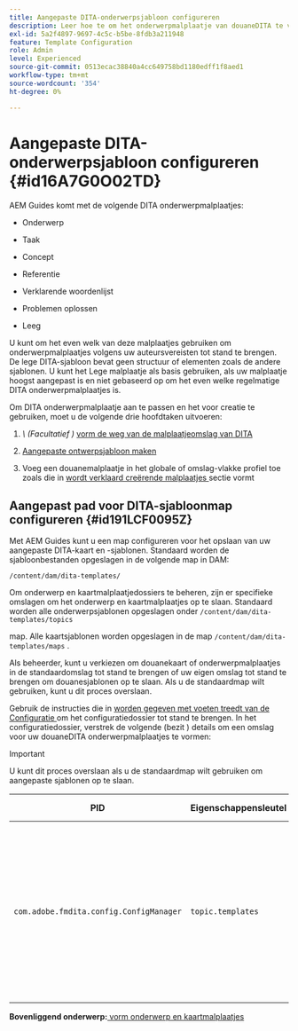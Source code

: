 ```yaml
---
title: Aangepaste DITA-onderwerpsjabloon configureren
description: Leer hoe te om het onderwerpmalplaatje van douaneDITA te vormen
exl-id: 5a2f4897-9697-4c5c-b5be-8fdb3a211948
feature: Template Configuration
role: Admin
level: Experienced
source-git-commit: 0513ecac38840a4cc649758bd1180edff1f8aed1
workflow-type: tm+mt
source-wordcount: '354'
ht-degree: 0%

---
```


# Aangepaste DITA-onderwerpsjabloon configureren {#id16A7G0O02TD}

AEM Guides komt met de volgende DITA onderwerpmalplaatjes:

- Onderwerp

- Taak

- Concept

- Referentie

- Verklarende woordenlijst

- Problemen oplossen

- Leeg


U kunt om het even welk van deze malplaatjes gebruiken om onderwerpmalplaatjes volgens uw auteursvereisten tot stand te brengen. De lege DITA-sjabloon bevat geen structuur of elementen zoals de andere sjablonen. U kunt het Lege malplaatje als basis gebruiken, als uw malplaatje hoogst aangepast is en niet gebaseerd op om het even welke regelmatige DITA onderwerpmalplaatjes is.

Om DITA onderwerpmalplaatje aan te passen en het voor creatie te gebruiken, moet u de volgende drie hoofdtaken uitvoeren:

1. *\ (Facultatief \)* [ vorm de weg van de malplaatjeomslag van DITA ](#id191LCF0095Z)

1. [Aangepaste ontwerpsjabloon maken](conf-folder-level.md#id1917D0EG0HJ)

1. Voeg een douanemalplaatje in het globale of omslag-vlakke profiel toe zoals die in [ wordt verklaard creërende malplaatjes ](conf-folder-level.md#id1889D0IL0Y4) sectie vormt


## Aangepast pad voor DITA-sjabloonmap configureren {#id191LCF0095Z}

Met AEM Guides kunt u een map configureren voor het opslaan van uw aangepaste DITA-kaart en -sjablonen. Standaard worden de sjabloonbestanden opgeslagen in de volgende map in DAM:

`/content/dam/dita-templates/`

Om onderwerp en kaartmalplaatjedossiers te beheren, zijn er specifieke omslagen om het onderwerp en kaartmalplaatjes op te slaan. Standaard worden alle onderwerpsjablonen opgeslagen onder `/content/dam/dita-templates/topics`

map. Alle kaartsjablonen worden opgeslagen in de map `/content/dam/dita-templates/maps` .

Als beheerder, kunt u verkiezen om douanekaart of onderwerpmalplaatjes in de standaardomslag tot stand te brengen of uw eigen omslag tot stand te brengen om douanesjablonen op te slaan. Als u de standaardmap wilt gebruiken, kunt u dit proces overslaan.

Gebruik de instructies die in [ worden gegeven met voeten treedt van de Configuratie ](download-install-additional-config-override.md#) om het configuratiedossier tot stand te brengen. In het configuratiedossier, verstrek de volgende \(bezit \) details om een omslag voor uw douaneDITA onderwerpmalplaatjes te vormen:

>[!IMPORTANT]
>
> U kunt dit proces overslaan als u de standaardmap wilt gebruiken om aangepaste sjablonen op te slaan.

| PID | Eigenschappensleutel | Waarde van eigenschap |
|---|------------|--------------|
| `com.adobe.fmdita.config.ConfigManager` | `topic.templates` | Geef een locatie op voor de opslag van aangepaste sjablonen.<br> Als de gespecificeerde plaats in DAM bestaat, dan worden alle standaardkaart en onderwerpmalplaatjes gekopieerd in die omslag. Als de plaats niet bestaat, dan wordt de omslag gecreeerd met alle standaardkaart en onderwerpmalplaatjes. |

**Bovenliggend onderwerp:**[ vorm onderwerp en kaartmalplaatjes ](conf-template-tags.md)
